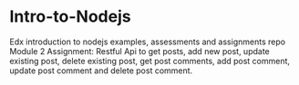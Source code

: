# Intro-to-Nodejs
Edx introduction to nodejs examples, assessments and assignments repo
Module 2 Assignment:
    Restful Api to get posts, add new post, update existing post, delete existing post, get post comments, add post comment, update post comment and delete post comment.
